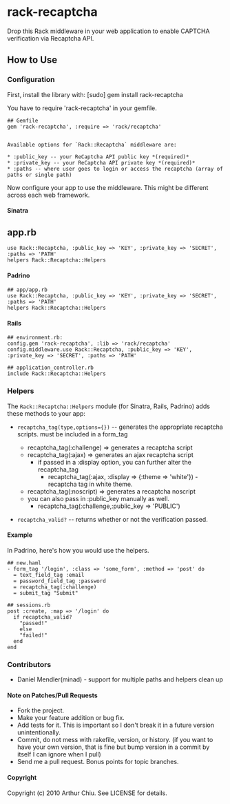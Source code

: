 # rack-recaptcha

Drop this Rack middleware in your web application to enable CAPTCHA verification via Recaptcha API.

## How to Use

### Configuration

First, install the library with:
    [sudo] gem install rack-recaptcha

You have to require 'rack-recaptcha' in your gemfile.

    ## Gemfile
    gem 'rack-recaptcha', :require => 'rack/recaptcha'
    
    
    Available options for `Rack::Recaptcha` middleware are:

    * :public_key -- your ReCaptcha API public key *(required)*
    * :private_key -- your ReCaptcha API private key *(required)*
    * :paths -- where user goes to login or access the recaptcha (array of paths or single path)


Now configure your app to use the middleware. This might be different across each web framework.

#### Sinatra
   ## app.rb
    use Rack::Recaptcha, :public_key => 'KEY', :private_key => 'SECRET', :paths => 'PATH'
    helpers Rack::Recaptcha::Helpers

#### Padrino

    ## app/app.rb
    use Rack::Recaptcha, :public_key => 'KEY', :private_key => 'SECRET', :paths => 'PATH'
    helpers Rack::Recaptcha::Helpers


#### Rails

    ## environment.rb:
    config.gem 'rack-recaptcha', :lib => 'rack/recaptcha'
    config.middleware.use Rack::Recaptcha, :public_key => 'KEY', :private_key => 'SECRET', :paths => 'PATH'

    ## application_controller.rb
    include Rack::Recaptcha::Helpers

### Helpers

The `Rack::Recaptcha::Helpers` module (for Sinatra, Rails, Padrino) adds these methods to your app:

* `recaptcha_tag(type,options={})` -- generates the appropriate recaptcha scripts. must be included in a form_tag
  - recaptcha\_tag(:challenge) => generates a recaptcha script
  - recaptcha\_tag(:ajax) => generates an ajax recaptcha script
    - if passed in a :display option, you can further alter the recaptcha\_tag
      - recaptcha\_tag(:ajax, :display => {:theme => 'white'}) - recaptcha tag in white theme.
  - recaptcha\_tag(:noscript) => generates a recaptcha noscript
  - you can also pass in :public\_key manually as well.
    - recaptcha\_tag(:challenge,:public\_key => 'PUBLIC')

* `recaptcha_valid?` -- returns whether or not the verification passed.

#### Example

In Padrino, here's how you would use the helpers.

    ## new.haml
    - form_tag '/login', :class => 'some_form', :method => 'post' do
      = text_field_tag :email
      = password_field_tag :password
      = recaptcha_tag(:challenge)
      = submit_tag "Submit"
      
    ## sessions.rb
    post :create, :map => '/login' do
      if recaptcha_valid?
        "passed!"
        else
        "failed!"
      end
    end


### Contributors

- Daniel Mendler(minad) - support for multiple paths and helpers clean up



#### Note on Patches/Pull Requests
 
* Fork the project.
* Make your feature addition or bug fix.
* Add tests for it. This is important so I don't break it in a
  future version unintentionally.
* Commit, do not mess with rakefile, version, or history.
  (if you want to have your own version, that is fine but bump version in a commit by itself I can ignore when I pull)
* Send me a pull request. Bonus points for topic branches.

#### Copyright

Copyright (c) 2010 Arthur Chiu. See LICENSE for details.
